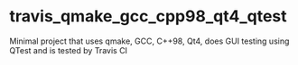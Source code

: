 # travis_qmake_gcc_cpp98_qt4_qtest
Minimal project that uses qmake, GCC, C++98, Qt4, does GUI testing using QTest and is tested by Travis CI
